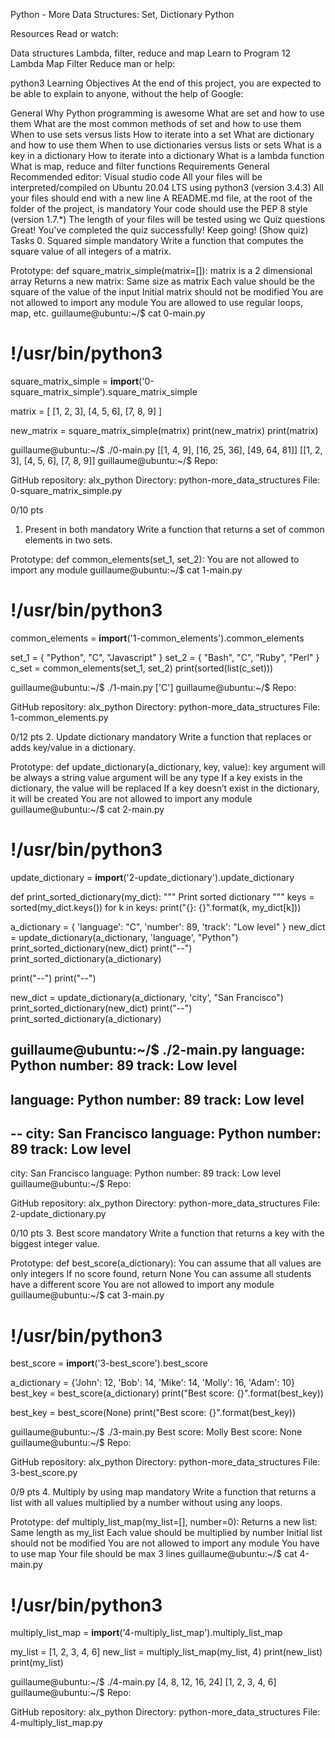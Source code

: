 Python - More Data Structures: Set, Dictionary
Python

Resources
Read or watch:

Data structures
Lambda, filter, reduce and map
Learn to Program 12 Lambda Map Filter Reduce
man or help:

python3
Learning Objectives
At the end of this project, you are expected to be able to explain to anyone, without the help of Google:

General
Why Python programming is awesome
What are set and how to use them
What are the most common methods of set and how to use them
When to use sets versus lists
How to iterate into a set
What are dictionary and how to use them
When to use dictionaries versus lists or sets
What is a key in a dictionary
How to iterate into a dictionary
What is a lambda function
What is map, reduce and filter functions
Requirements
General
Recommended editor: Visual studio code
All your files will be interpreted/compiled on Ubuntu 20.04 LTS using python3 (version 3.4.3)
All your files should end with a new line
A README.md file, at the root of the folder of the project, is mandatory
Your code should use the PEP 8 style (version 1.7.*)
The length of your files will be tested using wc
Quiz questions
Great! You've completed the quiz successfully! Keep going! (Show quiz)
Tasks
0. Squared simple
mandatory
Write a function that computes the square value of all integers of a matrix.

Prototype: def square_matrix_simple(matrix=[]):
matrix is a 2 dimensional array
Returns a new matrix:
Same size as matrix
Each value should be the square of the value of the input
Initial matrix should not be modified
You are not allowed to import any module
You are allowed to use regular loops, map, etc.
guillaume@ubuntu:~/$ cat 0-main.py
# !/usr/bin/python3
square_matrix_simple = __import__('0-square_matrix_simple').square_matrix_simple

matrix = [
    [1, 2, 3],
    [4, 5, 6],
    [7, 8, 9]
]

new_matrix = square_matrix_simple(matrix)
print(new_matrix)
print(matrix)

guillaume@ubuntu:~/$ ./0-main.py
[[1, 4, 9], [16, 25, 36], [49, 64, 81]]
[[1, 2, 3], [4, 5, 6], [7, 8, 9]]
guillaume@ubuntu:~/$
Repo:

GitHub repository: alx_python
Directory: python-more_data_structures
File: 0-square_matrix_simple.py
  
0/10 pts

1. Present in both
mandatory
Write a function that returns a set of common elements in two sets.

Prototype: def common_elements(set_1, set_2):
You are not allowed to import any module
guillaume@ubuntu:~/$ cat 1-main.py
# !/usr/bin/python3
common_elements = __import__('1-common_elements').common_elements

set_1 = { "Python", "C", "Javascript" }
set_2 = { "Bash", "C", "Ruby", "Perl" }
c_set = common_elements(set_1, set_2)
print(sorted(list(c_set)))

guillaume@ubuntu:~/$ ./1-main.py
['C']
guillaume@ubuntu:~/$
Repo:

GitHub repository: alx_python
Directory: python-more_data_structures
File: 1-common_elements.py
  
0/12 pts
2. Update dictionary
mandatory
Write a function that replaces or adds key/value in a dictionary.

Prototype: def update_dictionary(a_dictionary, key, value):
key argument will be always a string
value argument will be any type
If a key exists in the dictionary, the value will be replaced
If a key doesn’t exist in the dictionary, it will be created
You are not allowed to import any module
guillaume@ubuntu:~/$ cat 2-main.py
# !/usr/bin/python3
update_dictionary = __import__('2-update_dictionary').update_dictionary

def print_sorted_dictionary(my_dict):
    """ Print sorted dictionary """
    keys = sorted(my_dict.keys())
    for k in keys:
        print("{}: {}".format(k, my_dict[k]))

a_dictionary = { 'language': "C", 'number': 89, 'track': "Low level" }
new_dict = update_dictionary(a_dictionary, 'language', "Python")
print_sorted_dictionary(new_dict)
print("--")
print_sorted_dictionary(a_dictionary)

print("--")
print("--")

new_dict = update_dictionary(a_dictionary, 'city', "San Francisco")
print_sorted_dictionary(new_dict)
print("--")
print_sorted_dictionary(a_dictionary)

guillaume@ubuntu:~/$ ./2-main.py
language: Python
number: 89
track: Low level
--

language: Python
number: 89
track: Low level
--

--
city: San Francisco
language: Python
number: 89
track: Low level
--

city: San Francisco
language: Python
number: 89
track: Low level
guillaume@ubuntu:~/$
Repo:

GitHub repository: alx_python
Directory: python-more_data_structures
File: 2-update_dictionary.py
  
0/10 pts
3. Best score
mandatory
Write a function that returns a key with the biggest integer value.

Prototype: def best_score(a_dictionary):
You can assume that all values are only integers
If no score found, return None
You can assume all students have a different score
You are not allowed to import any module
guillaume@ubuntu:~/$ cat 3-main.py
# !/usr/bin/python3
best_score = __import__('3-best_score').best_score

a_dictionary = {'John': 12, 'Bob': 14, 'Mike': 14, 'Molly': 16, 'Adam': 10}
best_key = best_score(a_dictionary)
print("Best score: {}".format(best_key))

best_key = best_score(None)
print("Best score: {}".format(best_key))

guillaume@ubuntu:~/$ ./3-main.py
Best score: Molly
Best score: None
guillaume@ubuntu:~/$
Repo:

GitHub repository: alx_python
Directory: python-more_data_structures
File: 3-best_score.py
  
0/9 pts
4. Multiply by using map
mandatory
Write a function that returns a list with all values multiplied by a number without using any loops.

Prototype: def multiply_list_map(my_list=[], number=0):
Returns a new list:
Same length as my_list
Each value should be multiplied by number
Initial list should not be modified
You are not allowed to import any module
You have to use map
Your file should be max 3 lines
guillaume@ubuntu:~/$ cat 4-main.py
# !/usr/bin/python3
multiply_list_map = __import__('4-multiply_list_map').multiply_list_map

my_list = [1, 2, 3, 4, 6]
new_list = multiply_list_map(my_list, 4)
print(new_list)
print(my_list)

guillaume@ubuntu:~/$ ./4-main.py
[4, 8, 12, 16, 24]
[1, 2, 3, 4, 6]
guillaume@ubuntu:~/$
Repo:

GitHub repository: alx_python
Directory: python-more_data_structures
File: 4-multiply_list_map.py
